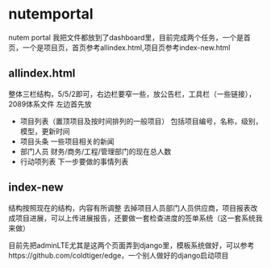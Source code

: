 # nutemportal
nutem portal
我把文件都放到了dashboard里，目前完成两个任务，一个是首页，一个是项目页，首页参考allindex.html,项目页参考index-new.html
## allindex.html
整体三栏结构，5/5/2即可，右边栏要窄一些，放公告栏，工具栏（一些链接），2089体系文件
左边首先放
* 项目列表（置顶项目及按时间排列的一般项目）
包括项目编号，名称，级别，模型，更新时间
* 项目头条
一些项目相关的新闻
* 部门人员
财务/商务/工程/管理部门的现在总人数
* 行动项列表
下一步要做的事情列表

## index-new
结构按照现在的结构，内容有所调整
去掉项目人员部门人员供应商，项目报表改成项目进展，可以上传进展报告，还要做一套检查进度的签单系统（这一套系统我来做）

目前先把adminLTE尤其是这两个页面弄到django里，模板系统做好，可以参考https://github.com/coldtiger/edge，一个别人做好的django启动项目
